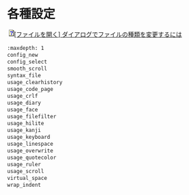 # 各種設定













![](../../images/q.gif)[\[ファイルを開く\] ダイアログでファイルの種類を変更するには](usage_filefilter)


```{toctree}
:maxdepth: 1
config_new
config_select
smooth_scroll
syntax_file
usage_clearhistory
usage_code_page
usage_crlf
usage_diary
usage_face
usage_filefilter
usage_hilite
usage_kanji
usage_keyboard
usage_linespace
usage_overwrite
usage_quotecolor
usage_ruler
usage_scroll
virtual_space
wrap_indent
```
